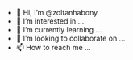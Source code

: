 - 👋 Hi, I’m @zoltanhabony
- 👀 I’m interested in ...
- 🌱 I’m currently learning ...
- 💞️ I’m looking to collaborate on ...
- 📫 How to reach me ...

<!---
zoltanhabony/zoltanhabony is a ✨ special ✨ repository because its `README.md` (this file) appears on your GitHub profile.
You can click the Preview link to take a look at your changes.
--->
